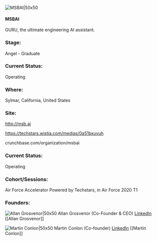

![MSBAI|50x50](https://apimg.techstars.com/connect/images/image_files/5e95b72934a60d416d000155/original/msbai_2.jpg)

#### MSBAI
GURU, the ultimate engineering AI assistant.

### Stage: 
Angel - Graduate 

### Current Status: 
Operating

### Where:
Sylmar, California, United States

### Site:
http://msb.ai

https://techstars.wistia.com/medias/0a51bxuvuh

crunchbase.com/organization/msbai

### Current Status: 
Operating

### Cohort/Sessions: 
Air Force Accelerator Powered by Techstars, in Air Force 2020 T1

### Founders: 

![Allan Grosvenor|50x50](https://apimg.techstars.com/connect/images/image_files/5e46c5e4a36c1171ea000b87/original/AllanGrosvenor_Headshot.png) Allan Grosvenor (Co-Founder & CEO) [LinkedIn](https://linkedin.com/in/allangrosvenor) [[Allan Grosvenor]]

![Martin Conlon|50x50](https://apimg.techstars.com/connect/images/image_files/5e4853b134a60d7a14000042/original/Headshot_Image.png) Martin Conlon (Co-founder) [LinkedIn](https://linkedin.com/in/martin-conlon-1869002) [[Martin Conlon]]



